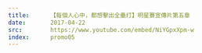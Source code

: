 ```yaml
---
title:      【每個人心中，都想擊出全壘打】明星賽宣傳片第五章
date:       2017-04-22
src:        https://www.youtube.com/embed/NiYGpxXpm-w
index:      promo05
---
```

